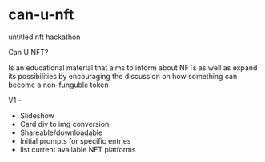 # can-u-nft
untitled nft hackathon

Can U NFT?

Is an educational material that aims to inform about NFTs as well as expand its possibilities by encouraging the discussion on how something can become a non-funguble token

V1 - 
- Slideshow
- Card div to img conversion
- Shareable/downloadable
- Initial prompts for specific entries
- list current available NFT platforms
